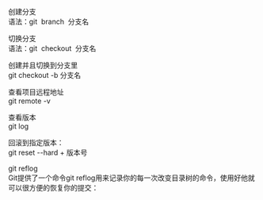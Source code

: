 <!-- git常用指令 -->
创建分支  
语法：git  branch  分支名

切换分支  
语法：git  checkout  分支名

创建并且切换到分支里  
git checkout -b 分支名

查看项目远程地址  
git remote -v

查看版本  
git log

回滚到指定版本：   
git reset --hard + 版本号  

git reflog  
Git提供了一个命令git reflog用来记录你的每一次改变目录树的命令，使用好他就可以很方便的恢复你的提交：
